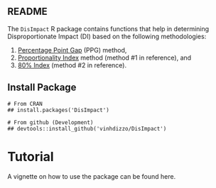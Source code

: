 ## README
The `DisImpact` R package contains functions that help in determining Disproportionate Impact (DI) based on the following methodologies:

1. [Percentage Point Gap](http://extranet.cccco.edu/Portals/1/TRIS/Research/Analysis/PercentagePointGapMethod2017.pdf) (PPG) method,
2. [Proportionality Index](http://extranet.cccco.edu/Portals/1/TRIS/Research/Accountability/GUIDELINES%20FOR%20MEASURING%20DISPROPORTIONATE%20IMPACT%20IN%20EQUITY%20PLANS.pdf) method (method #1 in reference), and
3. [80% Index](http://extranet.cccco.edu/Portals/1/TRIS/Research/Accountability/GUIDELINES%20FOR%20MEASURING%20DISPROPORTIONATE%20IMPACT%20IN%20EQUITY%20PLANS.pdf) (method #2 in reference).

## Install Package
```{r}
# From CRAN
## install.packages('DisImpact')

# From github (Development)
## devtools::install_github('vinhdizzo/DisImpact')
```

# Tutorial
A vignette on how to use the package can be found here.
